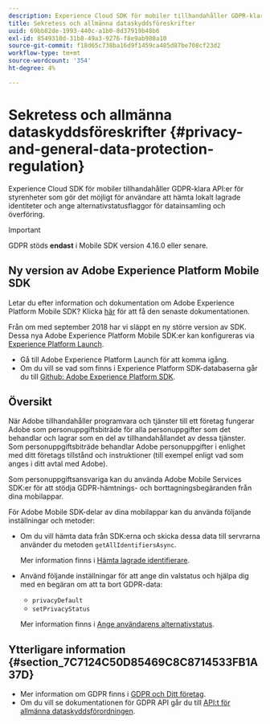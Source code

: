 ```yaml
---
description: Experience Cloud SDK för mobiler tillhandahåller GDPR-klara API:er för styrenheter som gör det möjligt för användare att hämta lokalt lagrade identiteter och ange alternativstatusflaggor för datainsamling och överföring.
title: Sekretess och allmänna dataskyddsföreskrifter
uuid: 69bb82de-1993-440c-a1b0-8d37919b48b6
exl-id: 8549310d-31b8-49a3-9276-f8e9ab980a10
source-git-commit: f18d65c738ba16d9f1459ca485d87be708cf23d2
workflow-type: tm+mt
source-wordcount: '354'
ht-degree: 4%

---
```


# Sekretess och allmänna dataskyddsföreskrifter {#privacy-and-general-data-protection-regulation}

Experience Cloud SDK för mobiler tillhandahåller GDPR-klara API:er för styrenheter som gör det möjligt för användare att hämta lokalt lagrade identiteter och ange alternativstatusflaggor för datainsamling och överföring.

>[!IMPORTANT]
>
>GDPR stöds **endast** i Mobile SDK version 4.16.0 eller senare.

## Ny version av Adobe Experience Platform Mobile SDK

Letar du efter information och dokumentation om Adobe Experience Platform Mobile SDK? Klicka [här](https://aep-sdks.gitbook.io/docs/) för att få den senaste dokumentationen.

Från om med september 2018 har vi släppt en ny större version av SDK. Dessa nya Adobe Experience Platform Mobile SDK:er kan konfigureras via [Experience Platform Launch](https://www.adobe.com/experience-platform/launch.html).

* Gå till Adobe Experience Platform Launch för att komma igång.
* Om du vill se vad som finns i Experience Platform SDK-databaserna går du till [Github: Adobe Experience Platform SDK](https://github.com/Adobe-Marketing-Cloud/acp-sdks).

## Översikt

När Adobe tillhandahåller programvara och tjänster till ett företag fungerar Adobe som personuppgiftsbiträde för alla personuppgifter som det behandlar och lagrar som en del av tillhandahållandet av dessa tjänster. Som personuppgiftsbiträde behandlar Adobe personuppgifter i enlighet med ditt företags tillstånd och instruktioner (till exempel enligt vad som anges i ditt avtal med Adobe).

Som personuppgiftsansvariga kan du använda Adobe Mobile Services SDK:er för att stödja GDPR-hämtnings- och borttagningsbegäranden från dina mobilappar.

För Adobe Mobile SDK-delar av dina mobilappar kan du använda följande inställningar och metoder:

* Om du vill hämta data från SDK:erna och skicka dessa data till servrarna använder du metoden `getAllIdentifiersAsync`.

   Mer information finns i [Hämta lagrade identifierare](/help/ios/c-mob-privacy-gdpr-ios/c-mob-gdpr-ret-stored-ids-ios.md).

* Använd följande inställningar för att ange din valstatus och hjälpa dig med en begäran om att ta bort GDPR-data:

   * `privacyDefault`
   * `setPrivacyStatus`

   Mer information finns i [Ange användarens alternativstatus](/help/ios/c-mob-privacy-gdpr-ios/privacy.md).

## Ytterligare information {#section_7C7124C50D85469C8C8714533FB1A37D}

* Mer information om GDPR finns i [GDPR och Ditt företag](https://www.adobe.com/se/privacy/general-data-protection-regulation.html).
* Om du vill se dokumentationen för GDPR API går du till [API:t för allmänna dataskyddsförordningen](https://adobe.io/apis/cloudplatform/gdpr.html).
